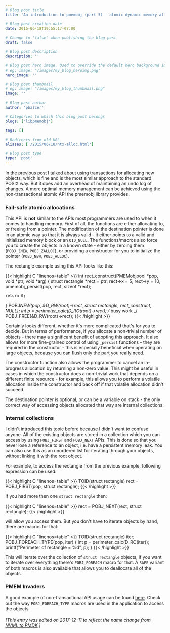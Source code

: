 ```yaml
---
# Blog post title
title: 'An introduction to pmemobj (part 5) - atomic dynamic memory allocation'

# Blog post creation date
date: 2015-06-18T19:55:17-07:00

# Change to 'false' when publishing the blog post
draft: false

# Blog post description
description: ''

# Blog post hero image. Used to override the default hero background image.
# eg: image: "/images/my_blog_heroimg.png"
hero_image: ''

# Blog post thumbnail
# eg: image: "/images/my_blog_thumbnail.png"
image: ''

# Blog post author
author: 'pbalcer'

# Categories to which this blog post belongs
blogs: ['libpmemobj']

tags: []

# Redirects from old URL
aliases: ['/2015/06/18/ntx-alloc.html']

# Blog post type
type: 'post'
---
```


In the previous post I talked about using transactions for allocating new objects, which is fine and is the most similar approach to the standard POSIX way. But it does add an overhead of maintaining an undo log of changes. A more optimal memory management can be achieved using the non-transactional atomic API the pmemobj library provides.

### Fail-safe atomic allocations

This API is **not** similar to the APIs most programmers are used to when it comes to handling memory. First of all, the functions are either allocating to, or freeing from a pointer. The modification of the destination pointer is done in an atomic way so that it is always valid - it either points to a valid and initialized memory block or an `OID_NULL`. The functions/macros also force you to create the objects in a known state - either by zeroing them (`POBJ_ZNEW`, `POBJ_ZALLOC`), or providing a constructor for you to initialize the pointer (`POBJ_NEW`, `POBJ_ALLOC`).

The rectangle example using this API looks like this:

{{< highlight C "linenos=table" >}}
int rect_construct(PMEMobjpool *pop, void *ptr, void *arg) {
struct rectangle *rect = ptr;
rect->x = 5;
rect->y = 10;
pmemobj_persist(pop, rect, sizeof \*rect);

    return 0;

}
POBJ*NEW(pop, &D_RW(root)->rect, struct rectangle, rect_construct, NULL);
int p = perimeter_calc(D_RO(root)->rect);
/* busy work \_/
POBJ_FREE(&D_RW(root)->rect);
{{< /highlight >}}

Certainly looks different, whether it's more complicated that's for you to decide. But in terms of performance, if you allocate a non-trivial number of objects - there may a significant benefit of adopting this approach. It also allows for more fine-grained control of using `_persist` functions - they are required in the constructor - this is especially beneficial when operating on large objects, because you can flush only the part you really need.

The constructor function also allows the programmer to cancel an in-progress
allocation by returning a non-zero value. This might be useful in cases in which
the constructor does a non-trivial work that depends on a different finite
resource - for example, this allows you to perform a volatile allocation inside
the constructor and back off if that volatile allocation didn't succeed.

The destination pointer is optional, or can be a variable on stack - the only correct way of accessing objects allocated that way are internal collections.

### Internal collections

I didn't introduced this topic before because I didn't want to confuse anyone. All of the existing objects are stored in a collection which you can access by using `POBJ_FIRST` and `POBJ_NEXT` APIs. This is done so that you never lose a reference to an object, i.e. have a persistent memory leak. You can also use this as an unordered list for iterating through your objects, without linking it with the root object.

For example, to access the rectangle from the previous example, following expression can be used:

{{< highlight C "linenos=table" >}}
TOID(struct rectangle) rect = POBJ_FIRST(pop, struct rectangle);
{{< /highlight >}}

If you had more then one `struct rectangle` then:

{{< highlight C "linenos=table" >}}
rect = POBJ_NEXT(rect, struct rectangle);
{{< /highlight >}}

will allow you access them. But you don't have to iterate objects by hand, there are macros for that:

{{< highlight C "linenos=table" >}}
TOID(struct rectangle) iter;
POBJ_FOREACH_TYPE(pop, iter) {
int p = perimeter_calc(D_RO(iter));
printf("Perimeter of rectangle = %d", p);
}
{{< /highlight >}}

This will iterate over the collection of `struct rectangle` objects, if you want to iterate over everything there's `POBJ_FOREACH` macro for that. A `SAFE` variant of both macros is also available that allows you to deallocate all of the objects.

### PMEM Invaders

A good example of non-transactional API usage can be found [here](https://github.com/pmem/pmdk/tree/master/src/examples/libpmemobj/pminvaders). Check out the way `POBJ_FOREACH_TYPE` macros are used in the application to access the objects.

###### [This entry was edited on 2017-12-11 to reflect the name change from [NVML to PMDK](/blog/2017/12/NVML-is-now-PMDK).]
